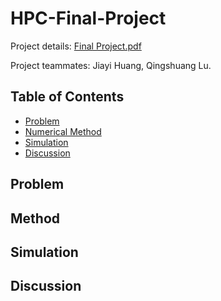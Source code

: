 # HPC-Final-Project
Project details: [Final Project.pdf](https://github.com/rrrabittt/HPC-Final-Project/files/8596876/Final.Project.pdf)

Project teammates: Jiayi Huang, Qingshuang Lu.

## Table of Contents

- [Problem](#Problem)
- [Numerical Method](#Numerical-Method)
- [Simulation](#Simulation)
- [Discussion](#Discussion)

## Problem

## Method

## Simulation

## Discussion
